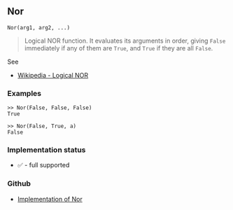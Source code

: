 ## Nor

```
Nor(arg1, arg2, ...)
```

> Logical NOR function. It evaluates its arguments in order, giving `False` immediately if any of them are `True`, and `True` if they are all `False`.
 
See 
* [Wikipedia - Logical NOR](https://en.wikipedia.org/wiki/Logical_NOR)

### Examples

```
>> Nor(False, False, False)
True
 
>> Nor(False, True, a)
False
```






### Implementation status

* &#x2705; - full supported

### Github

* [Implementation of Nor](https://github.com/axkr/symja_android_library/blob/master/symja_android_library/matheclipse-core/src/main/java/org/matheclipse/core/builtin/BooleanFunctions.java#L3746) 
